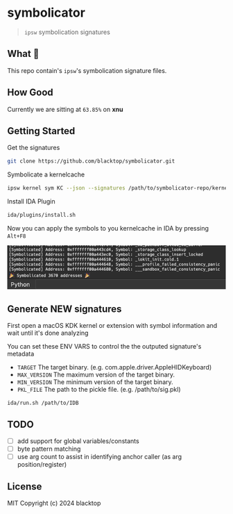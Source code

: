 # symbolicator

> `ipsw` symbolication signatures

## What 🤔

This repo contain's `ipsw`'s symbolication signature files.

## How Good

Currently we are sitting at `63.85%` on **xnu** 

## Getting Started

Get the signatures

```bash
git clone https://github.com/blacktop/symbolicator.git
```

Symbolicate a kernelcache

```bash
ipsw kernel sym KC --json --signatures /path/to/symbolicator-repo/kernel
```

Install IDA Plugin

```bash
ida/plugins/install.sh
```

Now you can apply the symbols to you kernelcache in IDA by pressing `Alt+F8`

![ida-pluging](ida/docs/ida.png)

## Generate NEW signatures

First open a macOS KDK kernel or extension with symbol information and wait until it's done analyzing

You can set these ENV VARS to control the the outputed signature's metadata

- `TARGET` The target binary. (e.g. com.apple.driver.AppleHIDKeyboard)
- `MAX_VERSION` The maximum version of the target binary.
- `MIN_VERSION` The minimum version of the target binary.
- `PKL_FILE` The path to the pickle file. (e.g. /path/to/sig.pkl)

```
ida/run.sh /path/to/IDB
```

## TODO

- [ ] add support for global variables/constants
- [ ] byte pattern matching
- [ ] use arg count to assist in identifying anchor caller (as arg position/register)

## License

MIT Copyright (c) 2024 blacktop